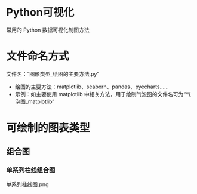 # Python可视化

常用的 Python 数据可视化制图方法

# 文件命名方式

文件名：“图形类型_绘图的主要方法.py”  
* 绘图的主要方法：matplotlib、seaborn、pandas、pyecharts……  
* 示例：如主要使用 matplotlib 中相关方法，用于绘制气泡图的文件名可为“气泡图_matplotlib”  

# 可绘制的图表类型  

## 组合图 

### 单系列柱线组合图

单系列柱线图.png
